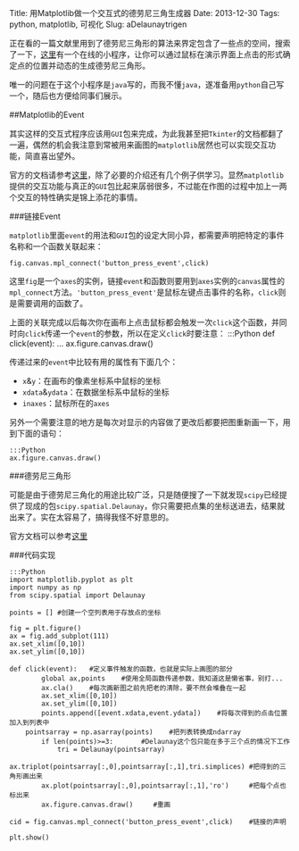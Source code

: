Title: 用Matplotlib做一个交互式的德劳尼三角生成器
Date: 2013-12-30
Tags: python, matplotlib, 可视化
Slug: aDelaunaytrigen

正在看的一篇文献里用到了德劳尼三角形的算法来界定包含了一些点的空间，搜索了一下，[这里](http://www.cs.cornell.edu/Info/People/chew/Delaunay.html)有一个在线的小程序，让你可以通过鼠标在演示界面上点击的形式确定点的位置并动态的生成德劳尼三角形。

唯一的问题在于这个小程序是`java`写的，而我不懂`java`，遂准备用`python`自己写一个，随后也方便给同事们展示。

##Matplotlib的Event

其实这样的交互式程序应该用`GUI`包来完成，为此我甚至把`Tkinter`的文档都翻了一遍，偶然的机会我注意到常被用来画图的`matplotlib`居然也可以实现交互功能，简直喜出望外。

官方的文档请参考[这里](http://matplotlib.org/1.3.1/users/event_handling.html)，除了必要的介绍还有几个例子供学习。显然`matplotlib`提供的交互功能与真正的`GUI`包比起来孱弱很多，不过能在作图的过程中加上一两个交互的特性确实是锦上添花的事情。

###链接Event

`matplotlib`里面`event`的用法和`GUI`包的设定大同小异，都需要声明把特定的事件名称和一个函数关联起来：

	fig.canvas.mpl_connect('button_press_event',click)

这里`fig`是一个`axes`的实例，链接`event`和函数则要用到`axes`实例的`canvas`属性的`mpl_connect`方法。`'button_press_event'`是鼠标左键点击事件的名称，`click`则是需要调用的函数了。

上面的关联完成以后每次你在画布上点击鼠标都会触发一次`click`这个函数，并同时向`click`传递一个`event`的参数，所以在定义`click`时要注意：
	:::Python
	def click(event):
		...
		ax.figure.canvas.draw()

传递过来的`event`中比较有用的属性有下面几个：

- `x`&`y`：在画布的像素坐标系中鼠标的坐标
- `xdata`&`ydata`：在数据坐标系中鼠标的坐标
- `inaxes`：鼠标所在的`axes`

另外一个需要注意的地方是每次对显示的内容做了更改后都要把图重新画一下，用到下面的语句：

	:::Python
	ax.figure.canvas.draw()


###德劳尼三角形

可能是由于德劳尼三角化的用途比较广泛，只是随便搜了一下就发现`scipy`已经提供了现成的包`scipy.spatial.Delaunay`，你只需要把点集的坐标送进去，结果就出来了。实在太容易了，搞得我怪不好意思的。

官方文档可以参考[这里](http://docs.scipy.org/doc/scipy/reference/generated/scipy.spatial.Delaunay.html)

###代码实现


	:::Python	
	import matplotlib.pyplot as plt
	import numpy as np
	from scipy.spatial import Delaunay 

	points = []	#创建一个空列表用于存放点的坐标 

	fig = plt.figure()
	ax = fig.add_subplot(111)
	ax.set_xlim([0,10])
	ax.set_ylim([0,10])

	def click(event):	#定义事件触发的函数，也就是实际上画图的部分
    		global ax,points	#使用全局函数传递参数，我知道这是懒省事，别打...
    		ax.cla()	#每次画新图之前先把老的清除，要不然会堆叠在一起
    		ax.set_xlim([0,10])
    		ax.set_ylim([0,10])
    		points.append([event.xdata,event.ydata])	#将每次得到的点击位置加入到列表中
		pointsarray = np.asarray(points)	#把列表转换成ndarray
    		if len(points)>=3:       #Delaunay这个包只能在多于三个点的情况下工作
        		tri = Delaunay(pointsarray)
        		ax.triplot(pointsarray[:,0],pointsarray[:,1],tri.simplices)	#把得到的三角形画出来
    		ax.plot(pointsarray[:,0],pointsarray[:,1],'ro')		#把每个点也标出来
    		ax.figure.canvas.draw()		#重画
    
	cid = fig.canvas.mpl_connect('button_press_event',click)	#链接的声明

	plt.show()



